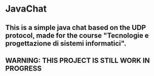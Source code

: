 # JavaChat
## This is a simple java chat based on the UDP protocol, made for the course "Tecnologie e progettazione di sistemi informatici".
## WARNING: THIS PROJECT IS STILL WORK IN PROGRESS

